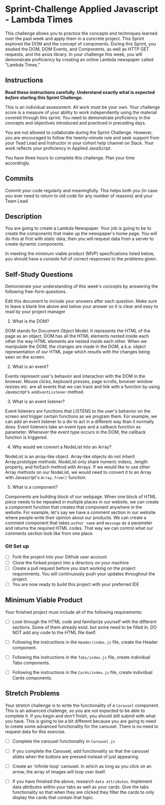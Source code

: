 # Sprint-Challenge Applied Javascript - Lambda Times

This challenge allows you to practice the concepts and techniques learned over the past week and apply them in a concrete project. This Sprint explored the DOM and the concept of components. During this Sprint, you studied the DOM, DOM Events, and Components, as well as HTTP GET requests, and the axios library. In your challenge this week, you will demonstrate proficiency by creating an online Lambda newspaper called "Lambda Times."

## Instructions

**Read these instructions carefully. Understand exactly what is expected _before_ starting this Sprint Challenge.**

This is an individual assessment. All work must be your own. Your challenge score is a measure of your ability to work independently using the material covered through this sprint. You need to demonstrate proficiency in the concepts and objectives introduced and practiced in preceding days.

You are not allowed to collaborate during the Sprint Challenge. However, you are encouraged to follow the twenty-minute rule and seek support from your Tead Lead and Instructor in your cohort help channel on Slack. Your work reflects your proficiency in Applied JavaScript.

You have three hours to complete this challenge. Plan your time accordingly.

## Commits

Commit your code regularly and meaningfully. This helps both you (in case you ever need to return to old code for any number of reasons) and your Team Lead.

## Description

You are going to create a Lambda Newspaper. Your job is going to be to create the components that make up the newspaper's home page. You will do this at first with static data, then you will request data from a server to create dynamic components.

In meeting the minimum viable product (MVP) specifications listed below, you should have a console full of correct responses to the problems given.

## Self-Study Questions

Demonstrate your understanding of this week's concepts by answering the following free-form questions.

Edit this document to include your answers after each question. Make sure to leave a blank line above and below your answer so it is clear and easy to read by your project manager

1. What is the DOM?

DOM stands for Document Object Model. It represents the HTML of the page as an object. DOM has all the HTML elements nested inside each other the way HTML elements are nested inside each other. When we manipulate the DOM, the changes are made in the DOM, a.k.a. object representation of our HTML page which results with the changes being seen on the screen.

2. What is an event?

Events represent user's behavior and interaction with the DOM in the browser. Mouse clicks, keyboard presses, page scrolls, browser window resizes etc. are all events that we can track and link with a function by using Javascript's `addEventListener` method.

3. What is an event listener?

Event listeners are functions that LISTENS to the user's behavior on the screen and trigger certain functions as we program them. For example, we can add an event listener to a div to act in a different way than it normally does. Event listeners take an event type and a callback function as parameter. Whenever the event type occurs in the DOM, the callback function is triggered.

4. Why would we convert a NodeList into an Array?

NodeList is an array-like object. Array-like objects do not inherit Array.prototype methods. NodeList only share numeric indexs, .length property, and forEach method with Arrays. If we would like to use other Array methods on our NodeList, we would need to convert it to an Array with Javascript's `Array.from()` function.

5. What is a component?

Components are building block of our webpage. When one block of HTML piece needs to be repeated in multiple places in our website, we can create a component function that creates that component anywhere in the website. For example, let's say we have a comment section in our website where people write their opinion about our products. We can create a comment component that takes `author name` and `message` as a parameter and returns the required HTML codes. That way we can control what our comments section look like from one place.

### Git Set up

- [ ] Fork the project into your GitHub user account
- [ ] Clone the forked project into a directory on your machine
- [ ] Create a pull request before you start working on the project requirements. You will continuously push your updates throughout the project.
- [ ] You are now ready to build this project with your preferred IDE

## Minimum Viable Product

Your finished project must include all of the following requirements:

- [ ] Look through the HTML code and familiarize yourself with the different sections. Some of them already exist, but some need to be filled in. DO NOT add any code to the HTML file itself.

- [ ] Following the instructions in the `Header/index.js` file, create the Header component.

- [ ] Following the instructions in the `Tabs/index.js` file, create individual Tabs components.

- [ ] Following the instructions in the `Cards/index.js` file, create individual Cards components.

## Stretch Problems

Your stretch challenge is to write the functionality of a `Carousel` component. This is an advanced challenge, so you are not expected to be able to complete it. If you begin and don't finish, you should still submit with what you have. This is going to be a bit different because you are going to need to create some advanced functionality for the carousel. There is no need to request data for this exercise.

- [ ] Complete the carousel functionality in `Carousel.js`

- [ ] If you complete the Carousel, add functionality so that the carousel slides when the buttons are pressed instead of just appearing.

- [ ] Create an 'infinite loop' carousel. In which as long as you click on an arrow, the array of images will loop over itself.

- [ ] If you have finished the above, research `data attributes`. Implement data attributes within your tabs as well as your cards. Give the tabs functionality so that when they are clicked they filter the cards to only display the cards that contain that topic.
